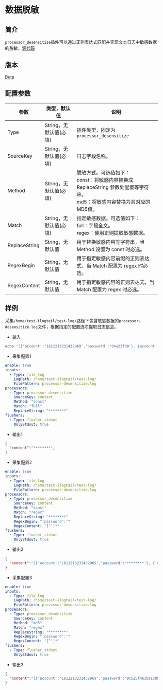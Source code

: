 # 数据脱敏

## 简介

`processor_desensitize`插件可以通过正则表达式匹配并实现文本日志中敏感数据的脱敏。[源代码](https://github.com/alibaba/ilogtail/tree/main/plugins/processor/processor_desensitize.go)

## 版本

[Beta](../stability-level.md)

## 配置参数

| 参数 | 类型，默认值 | 说明 |
| - | - | - |
| Type                  | String，无默认值(必填) | 插件类型，固定为`processor_desensitize` |
| SourceKey             | String，无默认值(必填) | 日志字段名称。 |
| Method         | String，无默认值(必填) | 脱敏方式。可选值如下：<br>const：将敏感内容替换成 ReplaceString 参数处配置等字符串。<br>md5：将敏感内容替换为其对应的MD5值。 |
| Match           | String，无默认值(必填) | 指定敏感数据。可选值如下：<br>full：字段全文。<br>regex：使用正则提取敏感数据。 |
| ReplaceString         | String，无默认值      | 用于替换敏感内容等字符串，当 Method 设置为 const 时必选。 |
| RegexBegin            | String，无默认值      | 用于指定敏感内容前缀的正则表达式，当 Match 配置为 regex 时必选。 |
| RegexContent          | String，无默认值      | 用于指定敏感内容的正则表达式，当 Match 配置为 regex 时必选。|

## 样例

采集`/home/test-ilogtail/test-log/`路径下包含敏感数据的`processor-desensitize.log`文件，根据指定的配置选项提取日志信息。

* 输入
  
```bash
echo "[{'account':'1812213231432969','password':'04a23f38'}, {account':'1812213685634','password':'123a'}]" >> /home/test-ilogtail/test-log/processor-desensitize.log
```

* 采集配置1

```yaml
enable: true
inputs:
  - Type: file_log
    LogPath: /home/test-ilogtail/test-log/
    FilePattern: processor-desensitize.log
processors:
  - Type: processor_desensitize
    SourceKey: content
    Method: "const"
    Match: "full"
    ReplaceString: "********"
flushers:
  - Type: flusher_stdout
    OnlyStdout: true
```

* 输出1

```json
{
  "content":"********",
}
```

* 采集配置2

```yaml
enable: true
inputs:
  - Type: file_log
    LogPath: /home/test-ilogtail/test-log/
    FilePattern: processor-desensitize.log
processors:
  - Type: processor_desensitize
    SourceKey: content
    Method: "const"
    Match: "regex"
    ReplaceString: "********"
    RegexBegin: "'password':'"
    RegexContent: "[^']*"
flushers:
  - Type: flusher_stdout
    OnlyStdout: true
```

* 输出2

```json
{
  "content":"[{'account':'1812213231432969','password':'********'}, {'account':'1812213685634','password':'********'}]",
}
```

* 采集配置3

```yaml
enable: true
inputs:
  - Type: file_log
    LogPath: /home/test-ilogtail/test-log/
    FilePattern: processor-desensitize.log
processors:
  - Type: processor_desensitize
    SourceKey: content
    Method: "md5"
    Match: "regex"
    ReplaceString: "********"
    RegexBegin: "'password':'"
    RegexContent: "[^']*"
flushers:
  - Type: flusher_stdout
    OnlyStdout: true
```

* 输出3

```json
{
  "content":"[{'account':'1812213231432969','password':'9c525f463ba1c89d6badcd78b2b7bd79'}, {'account':'1812213685634','password':'1552c03e78d38d5005d4ce7b8018addf'}]",
}
```
